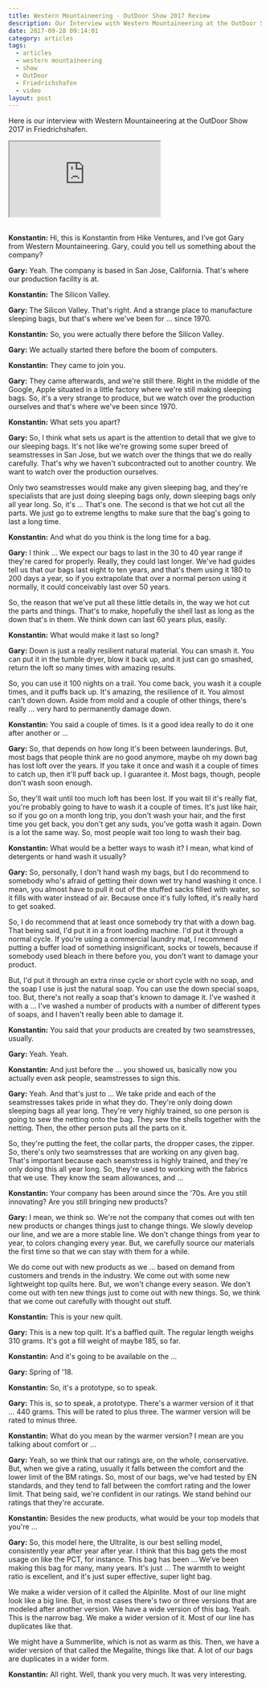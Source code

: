 ```yaml
---
title: Western Mountaineering - OutDoor Show 2017 Review
description: Our Interview with Western Mountaineering at the OutDoor Show 2017
date: 2017-09-28 09:14:01
category: articles
tags:
  - articles
  - western mountaineering
  - show
  - OutDoor
  - Friedrichshafen
  - video
layout: post
---
```


Here is our interview with Western Mountaineering at the OutDoor Show 2017 in Friedrichshafen.

<div class="embed-responsive embed-responsive-16by9">
    <iframe class="embed-responsive-item" src="https://www.youtube.com/embed/fasjt93jXmg"></iframe>
</div>
<br>
<!--more-->

**Konstantin:**	Hi, this is Konstantin from Hike Ventures, and I've got Gary from Western Mountaineering. Gary, could you tell us something about the company?

**Gary:**	Yeah. The company is based in San Jose, California. That's where our production facility is at.

**Konstantin:**	The Silicon Valley.

**Gary:**	The Silicon Valley. That's right. And a strange place to manufacture sleeping bags, but that's where we've been for ... since 1970.

**Konstantin:**	So, you were actually there before the Silicon Valley.

**Gary:**	We actually started there before the boom of computers.

**Konstantin:**	They came to join you.

**Gary:**	They came afterwards, and we're still there. Right in the middle of the Google, Apple situated in a little factory where we're still making sleeping bags. So, it's a very strange to produce, but we watch over the production ourselves and that's where we've been since 1970.

**Konstantin:**	What sets you apart?

**Gary:**	So, I think what sets us apart is the attention to detail that we give to our sleeping bags. It's not like we're growing some super breed of seamstresses in San Jose, but we watch over the things that we do really carefully. That's why we haven't subcontracted out to another country. We want to watch over the production ourselves.

Only two seamstresses would make any given sleeping bag, and they're specialists that are just doing sleeping bags only, down sleeping bags only all year long. So, it's ... That's one.
The second is that we hot cut all the parts. We just go to extreme lengths to make sure that the bag's going to last a long time.

**Konstantin:**	And what do you think is the long time for a bag.

**Gary:**	I think ... We expect our bags to last in the 30 to 40 year range if they're cared for properly. Really, they could last longer. We've had guides tell us that our bags last eight to ten years, and that's them using it 180 to 200 days a year, so if you extrapolate that over a normal person using it normally, it could conceivably last over 50 years.

So, the reason that we've put all these little details in, the way we hot cut the parts and things. That's to make, hopefully the shell last as long as the down that's in them. We think down can last 60 years plus, easily.

**Konstantin:**	What would make it last so long?

**Gary:**	Down is just a really resilient natural material. You can smash it. You can put it in the tumble dryer, blow it back up, and it just can go smashed, return the loft so many times with amazing results.

So, you can use it 100 nights on a trail. You come back, you wash it a couple times, and it puffs back up. It's amazing, the resilience of it. You almost can't down down. Aside from mold and a couple of other things, there's really ... very hard to permanently damage down.

**Konstantin:**	You said a couple of times. Is it a good idea really to do it one after another or ...

**Gary:**	So, that depends on how long it's been between launderings. But, most bags that people think are no good anymore, maybe oh my down bag has lost loft over the years. If you take it once and wash it a couple of times to catch up, then it'll puff back up. I guarantee it. Most bags, though, people don't wash soon enough.

So, they'll wait until too much loft has been lost. If you wait til it's really flat, you're probably going to have to wash it a couple of times. It's just like hair, so if you go on a month long trip, you don't wash your hair, and the first time you get back, you don't get any suds, you've gotta wash it again. Down is a lot the same way. So, most people wait too long to wash their bag.

**Konstantin:**	What would be a better ways to wash it? I mean, what kind of detergents or hand wash it usually?

**Gary:**	So, personally, I don't hand wash my bags, but I do recommend to somebody who's afraid of getting their down wet try hand washing it once. I mean, you almost have to pull it out of the stuffed sacks filled with water, so it fills with water instead of air. Because once it's fully lofted, it's really hard to get soaked.

So, I do recommend that at least once somebody try that with a down bag. That being said, I'd put it in a front loading machine. I'd put it through a normal cycle. If you're using a commercial laundry mat, I recommend putting a buffer load of something insignificant, socks or towels, because if somebody used bleach in there before you, you don't want to damage your product.

But, I'd put it through an extra rinse cycle or short cycle with no soap, and the soap I use is just the natural soap. You can use the down special soaps, too. But, there's not really a soap that's known to damage it. I've washed it with a ... I've washed a number of products with a number of different types of soaps, and I haven't really been able to damage it.

**Konstantin:**	You said that your products are created by two seamstresses, usually.

**Gary:**	Yeah. Yeah.

**Konstantin:**	And just before the ... you showed us, basically now you actually even ask people, seamstresses to sign this.

**Gary:**	Yeah. And that's just to ... We take pride and each of the seamstresses takes pride in what they do. They're only doing down sleeping bags all year long. They're very highly trained, so one person is going to sew the netting onto the bag. They sew the shells together with the netting. Then, the other person puts all the parts on it.

So, they're putting the feet, the collar parts, the dropper cases, the zipper. So, there's only two seamstresses that are working on any given bag. That's important because each seamstress is highly trained, and they're only doing this all year long. So, they're used to working with the fabrics that we use. They know the seam allowances, and ...

**Konstantin:**	Your company has been around since the '70s. Are you still innovating? Are you still bringing new products?

**Gary:**	I mean, we think so. We're not the company that comes out with ten new products or changes things just to change things. We slowly develop our line, and we are a more stable line. We don't change things from year to year, to colors changing every year. But, we carefully source our materials the first time so that we can stay with them for a while.

We do come out with new products as we ... based on demand from customers and trends in the industry. We come out with some new lightweight top quilts here. But, we won't change every season. We don't come out with ten new things just to come out with new things. So, we think that we come out carefully with thought out stuff.

**Konstantin:**	This is your new quilt.

**Gary:**	This is a new top quilt. It's a baffled quilt. The regular length weighs 310 grams. It's got a fill weight of maybe 185, so far.

**Konstantin:**	And it's going to be available on the ...

**Gary:**	Spring of '18.

**Konstantin:**	So, it's a prototype, so to speak.

**Gary:**	This is, so to speak, a prototype. There's a warmer version of it that ... 440 grams. This will be rated to plus three. The warmer version will be rated to minus three.

**Konstantin:**	What do you mean by the warmer version? I mean are you talking about comfort or ...

**Gary:**	Yeah, so we think that our ratings are, on the whole, conservative. But, when we give a rating, usually it falls between the comfort and the lower limit of the BM ratings. So, most of our bags, we've had tested by EN standards, and they tend to fall between the comfort rating and the lower limit. That being said, we're confident in our ratings. We stand behind our ratings that they're accurate.

**Konstantin:**	Besides the new products, what would be your top models that you're ...

**Gary:**	So, this model here, the Ultralite, is our best selling model, consistently year after year after year. I think that this bag gets the most usage on like the PCT, for instance. This bag has been ... We've been making this bag for many, many years. It's just ... The warmth to weight ratio is excellent, and it's just super effective, super light bag.

We make a wider version of it called the Alpinlite. Most of our line might look like a big line. But, in most cases there's two or three versions that are modeled after another version. We have a wide version of this bag. Yeah. This is the narrow bag. We make a wider version of it. Most of our line has duplicates like that.

We might have a Summerlite, which is not as warm as this. Then, we have a wider version of that called the Megalite, things like that. A lot of our bags are duplicates in a wider form.

**Konstantin:**	All right. Well, thank you very much. It was very interesting.
<br>
<script src="//z-na.amazon-adsystem.com/widgets/onejs?MarketPlace=US&adInstanceId=cc781bfd-577f-4efb-9da6-75cb9fc7d1c2"></script>
